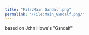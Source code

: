 ```yaml
---
title: "File:Main Gandalf.png"
permalink: "/File:Main_Gandalf.png/"
---
```


based on John Howe's "Gandalf"